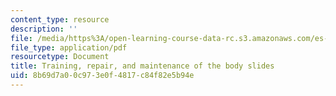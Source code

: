 ```yaml
---
content_type: resource
description: ''
file: /media/https%3A/open-learning-course-data-rc.s3.amazonaws.com/es-010-chemistry-of-sports-spring-2013/8b69d7a00c973e0f4817c84f82e5b94e_MITES_010S13_lec3.pdf
file_type: application/pdf
resourcetype: Document
title: Training, repair, and maintenance of the body slides
uid: 8b69d7a0-0c97-3e0f-4817-c84f82e5b94e
---
```

